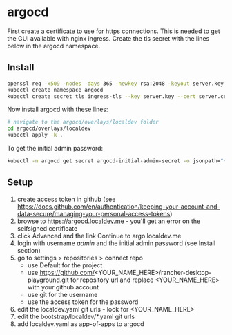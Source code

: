 # argocd

First create a certificate to use for https connections. This is needed to get the GUI available with nginx ingress. Create the tls secret with the lines below in the argocd namespace.

## Install

```bash
openssl req -x509 -nodes -days 365 -newkey rsa:2048 -keyout server.key -out server.crt -subj "/CN=*.localdev.me"
kubectl create namespace argocd
kubectl create secret tls ingress-tls --key server.key --cert server.crt -n argocd
```

Now install argocd with these lines:

```bash
# navigate to the argocd/overlays/localdev folder
cd argocd/overlays/localdev
kubectl apply -k .
```

To get the initial admin password:

```bash
kubectl -n argocd get secret argocd-initial-admin-secret -o jsonpath="{.data.password}" | base64 -d
```

## Setup

1. create access token in github (see https://docs.github.com/en/authentication/keeping-your-account-and-data-secure/managing-your-personal-access-tokens)
1. browse to https://argocd.localdev.me - you'll get an error on the selfsigned certificate
1. click Advanced and the link Continue to argo.localdev.me
1. login with username _admin_ and the initial admin password (see Install section)
1. go to settings > repositories > connect repo
    - use Default for the project
    - use https://github.com/<YOUR_NAME_HERE>/rancher-desktop-playground.git for repository url and replace <YOUR_NAME_HERE> with your github account
    - use git for the username
    - use the access token for the password
1. edit the localdev.yaml git urls - look for <YOUR_NAME_HERE>
1. edit the bootstrap/localdev/*.yaml git urls
1. add localdev.yaml as app-of-apps to argocd